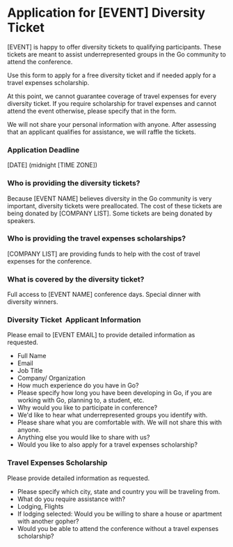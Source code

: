 # Application for [EVENT] Diversity Ticket

[EVENT] is happy to offer diversity tickets to qualifying participants. These tickets are meant to assist underrepresented groups in the Go community to attend the conference.

Use this form to apply for a free diversity ticket and if needed apply for a travel expenses scholarship.

At this point, we cannot guarantee coverage of travel expenses for every diversity ticket. If you require scholarship for travel expenses and cannot attend the event otherwise, please specify that in the form.

We will not share your personal information with anyone. After assessing that an applicant qualifies for assistance, we will raffle the tickets.

### Application Deadline
[DATE] (midnight [TIME ZONE])

### Who is providing the diversity tickets?
Because [EVENT NAME] believes diversity in the Go community is very important, diversity tickets were pre­allocated. The cost of these tickets are being donated by [COMPANY LIST]. Some tickets are being donated by speakers.

### Who is providing the travel expenses scholarships?
[COMPANY LIST] are providing funds to help with the cost of travel expenses for the conference.

### What is covered by the diversity ticket?
Full access to [EVENT NAME] conference days.
Special dinner with diversity winners.

### Diversity Ticket ­ Applicant Information
Please email to [EVENT EMAIL] to provide detailed information as requested.

* Full Name 
* Email
* Job Title
* Company/ Organization
* How much experience do you have in Go?
* Please specify how long you have been developing in Go, if you are working with Go, planning to, a student, etc.
* Why would you like to participate in conference?
* We'd like to hear what underrepresented groups you identify with.
* Please share what you are comfortable with. We will not share this with anyone.
* Anything else you would like to share with us?
* Would you like to also apply for a travel expenses scholarship? 

### Travel Expenses Scholarship
Please provide detailed information as requested.

* Please specify which city, state and country you will be traveling from.
* What do you require assistance with?
* Lodging, Flights
* If lodging selected: Would you be willing to share a house or apartment with another gopher?
* Would you be able to attend the conference without a travel expenses scholarship? 